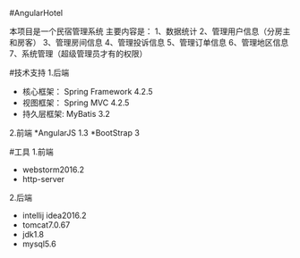 #AngularHotel

本项目是一个民宿管理系统
主要内容是：
    1、数据统计
    2、管理用户信息（分房主和房客）
    3、管理房间信息
    4、管理投诉信息
    5、管理订单信息
    6、管理地区信息
    7、系统管理（超级管理员才有的权限）
    
    
#技术支持
1.后端
* 核心框架： Spring Framework 4.2.5
* 视图框架： Spring MVC 4.2.5
* 持久层框架: MyBatis 3.2

2.前端
*AngularJS 1.3
*BootStrap 3


#工具
1.前端
* webstorm2016.2
* http-server

2.后端
* intellij idea2016.2
* tomcat7.0.67
* jdk1.8
* mysql5.6




